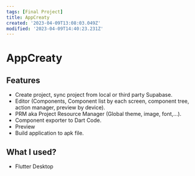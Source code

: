 ```yaml
---
tags: [Final Project]
title: AppCreaty
created: '2023-04-09T13:08:03.049Z'
modified: '2023-04-09T14:40:23.231Z'
---
```


# AppCreaty

## Features
- Create project, sync project from local or third party Supabase.
- Editor (Components, Component list by each screen, component tree, action manager, preview by device).
- PRM aka Project Resource Manager (Global theme, image, font,...).
- Component exporter to Dart Code.
- Preview
- Build application to apk file.
## What I used? 
- Flutter Desktop

